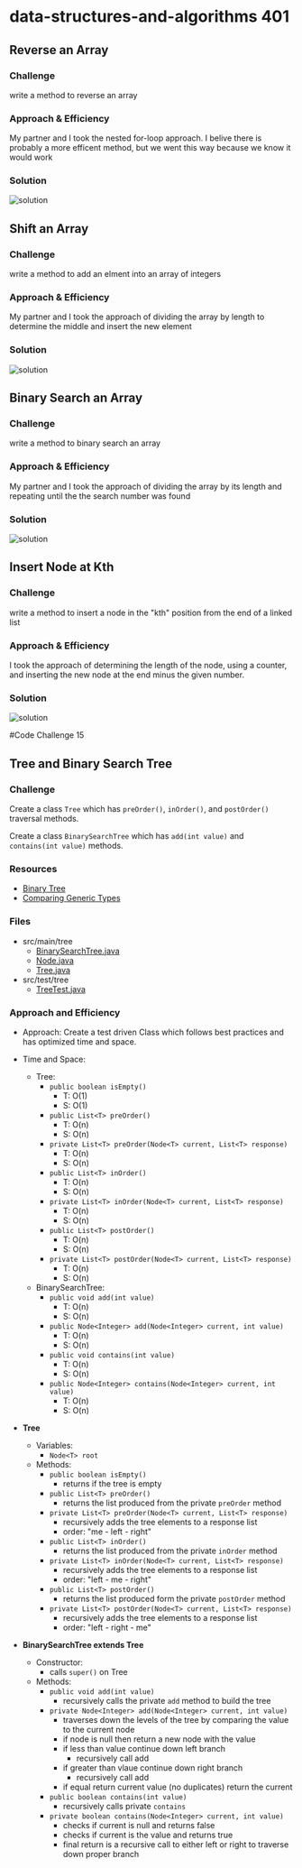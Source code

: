 # data-structures-and-algorithms 401

## Reverse an Array
### Challenge
write a method to reverse an array

### Approach & Efficiency
My partner and I took the nested for-loop approach. I belive there is probably a more efficent method, but we went this way because we know it would work

### Solution
![solution](./images/arrayReverse.jpg)




## Shift an Array
### Challenge
write a method to add an elment into an array of integers

### Approach & Efficiency
My partner and I took the approach of dividing the array by length to determine the middle and insert the new element

### Solution
![solution](./images/chalwmicah.jpg)

## Binary Search an Array
### Challenge
write a method to binary search an array

### Approach & Efficiency
My partner and I took the approach of dividing the array by its length and repeating until the the search number was found

### Solution
![solution](./images/401chal2.jpg)

## Insert Node at Kth
### Challenge
write a method to insert a node in the "kth" position from the end of a linked list

### Approach & Efficiency
I took the approach of determining the length of the node, using a counter, and inserting the new node at the end minus the given number. 

### Solution
![solution](./images/chal07.jpg)

#Code Challenge 15
## Tree and Binary Search Tree

### Challenge
Create a class `Tree` which has `preOrder()`, `inOrder()`, and `postOrder()` traversal methods.

Create a class `BinarySearchTree` which has `add(int value)` and `contains(int value)` methods.

### Resources
* [Binary Tree](https://www.baeldung.com/java-binary-tree)
* [Comparing Generic Types](https://stackoverflow.com/questions/20793082/java-comparing-generic-types)

### Files
* src/main/tree
  * [BinarySearchTree.java](../code401challenges/src/main/java/tree/BinarySearchTree.java)
  * [Node.java](../code401challenges/src/main/java/tree/Node.java)
  * [Tree.java](../code401challenges/src/main/java/tree/Tree.java)
* src/test/tree
  * [TreeTest.java](../code401challenges/src/test/java/tree/TreeTest.java)

### Approach and Efficiency
* Approach: Create a test driven Class which follows best practices and has optimized time and space.
* Time and Space:
  * Tree:
    * `public boolean isEmpty()`
      * T: O(1)
      * S: O(1)
    * `public List<T> preOrder()`
      * T: O(n)
      * S: O(n)
    * `private List<T> preOrder(Node<T> current, List<T> response)`
      * T: O(n)
      * S: O(n)
    * `public List<T> inOrder()`
      * T: O(n)
      * S: O(n)
    * `private List<T> inOrder(Node<T> current, List<T> response)`
      * T: O(n)
      * S: O(n)
    * `public List<T> postOrder()`
      * T: O(n)
      * S: O(n)
    * `private List<T> postOrder(Node<T> current, List<T> response)`
      * T: O(n)
      * S: O(n)
  * BinarySearchTree:
    * `public void add(int value)`
      * T: O(n)
      * S: O(n)
    * `public Node<Integer> add(Node<Integer> current, int value)`
      * T: O(n)
      * S: O(n)
    * `public void contains(int value)`
      * T: O(n)
      * S: O(n)
    * `public Node<Integer> contains(Node<Integer> current, int value)`
      * T: O(n)
      * S: O(n)


* **Tree<T>**
  * Variables:
    * `Node<T> root`
  * Methods:
    * `public boolean isEmpty()`
      * returns if the tree is empty
    * `public List<T> preOrder()`
      * returns the list produced from the private `preOrder` method
    * `private List<T> preOrder(Node<T> current, List<T> response)`
      * recursively adds the tree elements to a response list
      * order: "me - left - right"
    * `public List<T> inOrder()`
      * returns the list produced from the private `inOrder` method
    * `private List<T> inOrder(Node<T> current, List<T> response)`
      * recursively adds the tree elements to a response list
      * order: "left - me - right"
    * `public List<T> postOrder()`
      * returns the list produced form the private `postOrder` method
    * `private List<T> postOrder(Node<T> current, List<T> response)`
      * recursively adds the tree elements to a response list
      * order: "left - right - me"

* **BinarySearchTree extends Tree<Integer>**
  * Constructor:
    * calls `super()` on Tree
  * Methods:
    * `public void add(int value)`
      * recursively calls the private `add` method to build the tree
    * `private Node<Integer> add(Node<Integer> current, int value)`
      * traverses down the levels of the tree by comparing the value to the current node
      * if node is null then return a new node with the value
      * if less than value continue down left branch
        * recursively call add
      * if greater than vlaue continue down right branch
        * recursively call add
      * if equal return current value (no duplicates)
      return the current
    * `public boolean contains(int value)`
      * recursively calls private `contains`
    * `private boolean contains(Node<Integer> current, int value)`
      * checks if current is null and returns false
      * checks if current is the value and returns true
      * final return is a recursive call to either left or right to traverse down proper branch
